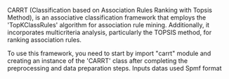 CARRT (Classification based on Association Rules Ranking with Topsis Method), is an associative classification framework that employs the 'TopKClassRules' algorithm for association rule mining. 
Additionally, it incorporates multicriteria analysis, particularly the TOPSIS method, for ranking association rules.

To use this framework, you need to start by import "carrt" module and creating an instance of the 'CARRT' class after completing the preprocessing and data preparation steps.
Inputs datas used Spmf format
